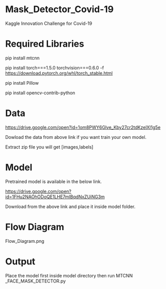 # Mask_Detector_Covid-19
Kaggle Innovation Challenge for Covid-19 

# Required Libraries 
pip install mtcnn

pip install torch===1.5.0 torchvision===0.6.0 -f https://download.pytorch.org/whl/torch_stable.html

pip install Pillow

pip install opencv-contrib-python

# Data 
https://drive.google.com/open?id=1om8PWY6Glve_Kby27cr2tdKzelXl1g5e

Dowload the data from above link if you want train your own model.

Extract zip file you will get [images,labels]

# Model

Pretrained model is available in the below link.

https://drive.google.com/open?id=1FHu2NAOhODoQE1LHE7mIBqdNxZUiNG3m

Download from the above link and place it inside model folder.

# Flow Diagram

Flow_Diagram.png

# Output 

Place the model first inside model directory then run MTCNN _FACE_MASK_DETECTOR.py
